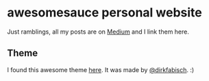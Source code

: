 awesomesauce personal website
=============================

Just ramblings, all my posts are on [Medium](https://medium.com/@heitorburger/) and I link them here. 

Theme
-----

I found this awesome theme [here](https://github.com/dirkfabisch/mediator). It was made by [@dirkfabisch](https://twitter.com/dirkfabisch). :)
